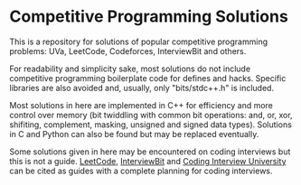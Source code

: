 # Competitive Programming Solutions
This is a repository for solutions of popular competitive programming problems: UVa, LeetCode, Codeforces, InterviewBit and others. 

For readability and simplicity sake, most solutions do not include competitive programming boilerplate code for defines and hacks. Specific libraries are also avoided and, usually, only "bits/stdc++.h" is included.

Most solutions in here are implemented in C++ for efficiency and more control over memory (bit twiddling with common bit operations: and, or, xor, shifiting, complement, masking, unsigned and signed data types). Solutions in C and Python can also be found but may be replaced eventually.

Some solutions given in here may be encountered on coding interviews but this is not a guide. [LeetCode], [InterviewBit] and [Coding Interview University] can be cited as guides with a complete planning for coding interviews.

[//]: #
[LeetCode]: https://leetcode.com
[InterviewBit]: https://www.interviewbit.com
[Coding Interview University]: https://github.com/jwasham/coding-interview-university
